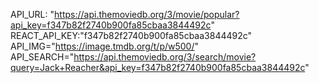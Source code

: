 API_URL: "https://api.themoviedb.org/3/movie/popular?api_key=f347b82f2740b900fa85cbaa3844492c"
REACT_API_KEY:"f347b82f2740b900fa85cbaa3844492c"
API_IMG="https://image.tmdb.org/t/p/w500/"
API_SEARCH="https://api.themoviedb.org/3/search/movie?query=Jack+Reacher&api_key=f347b82f2740b900fa85cbaa3844492c"